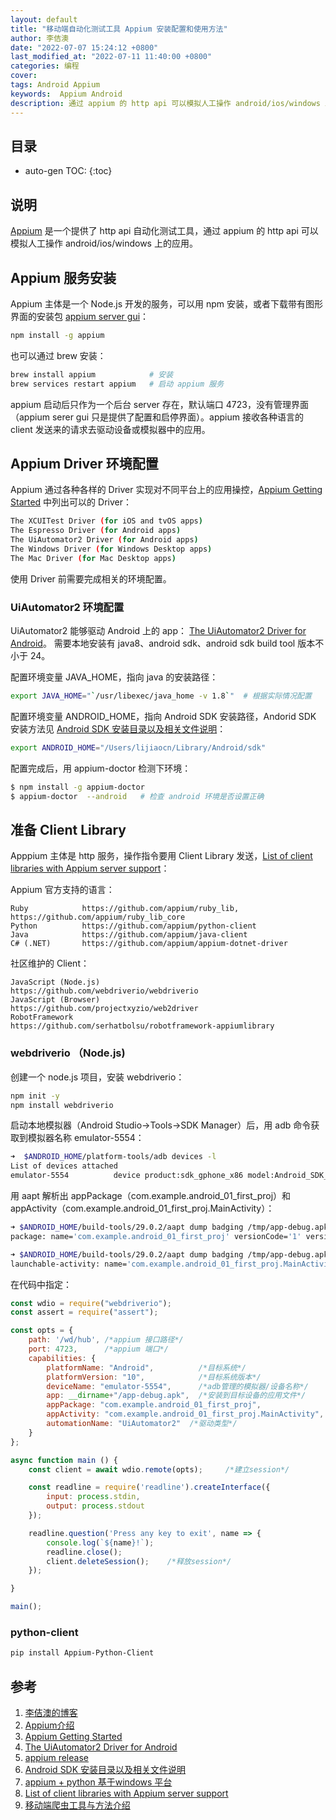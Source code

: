 ```yaml
---
layout: default
title: "移动端自动化测试工具 Appium 安装配置和使用方法"
author: 李佶澳
date: "2022-07-07 15:24:12 +0800"
last_modified_at: "2022-07-11 11:40:00 +0800"
categories: 编程
cover:
tags: Android Appium
keywords:  Appium Android
description: 通过 appium 的 http api 可以模拟人工操作 android/ios/windows 上的应用
---
```


## 目录

* auto-gen TOC:
{:toc}

## 说明

[Appium][2] 是一个提供了 http api 自动化测试工具，通过 appium 的 http api 可以模拟人工操作 android/ios/windows 上的应用。

## Appium 服务安装

Appium 主体是一个 Node.js 开发的服务，可以用 npm 安装，或者下载带有图形界面的安装包 [appium server gui][5]：

```sh
npm install -g appium
```

也可以通过 brew 安装：

```sh
brew install appium            # 安装
brew services restart appium   # 启动 appium 服务
```

appium 启动后只作为一个后台 server 存在，默认端口 4723，没有管理界面（appium serer gui 只是提供了配置和启停界面）。appium 接收各种语言的 client 发送来的请求去驱动设备或模拟器中的应用。

## Appium Driver 环境配置

Appium 通过各种各样的 Driver 实现对不同平台上的应用操控，[Appium Getting Started][3] 中列出可以的 Driver：

```sh
The XCUITest Driver (for iOS and tvOS apps)
The Espresso Driver (for Android apps)
The UiAutomator2 Driver (for Android apps)
The Windows Driver (for Windows Desktop apps)
The Mac Driver (for Mac Desktop apps)
```

使用 Driver 前需要完成相关的环境配置。

###  UiAutomator2 环境配置

UiAutomator2 能够驱动 Android 上的 app： [The UiAutomator2 Driver for Android][4]。
需要本地安装有 java8、android sdk、android sdk build tool 版本不小于 24。

配置环境变量 JAVA_HOME，指向 java 的安装路径：

```sh
export JAVA_HOME="`/usr/libexec/java_home -v 1.8`"  # 根据实际情况配置
```

配置环境变量 ANDROID_HOME，指向 Android SDK 安装路径，Andorid SDK 安装方法见 [Android SDK 安装目录以及相关文件说明][6]：

```sh
export ANDROID_HOME="/Users/lijiaocn/Library/Android/sdk"
```

配置完成后，用 appium-doctor 检测下环境：

```sh
$ npm install -g appium-doctor
$ appium-doctor  --android   # 检查 android 环境是否设置正确
```

## 准备 Client Library

Apppium 主体是 http 服务，操作指令要用 Client Library 发送，[List of client libraries with Appium server support][8]：

Appium 官方支持的语言：

```
Ruby            https://github.com/appium/ruby_lib, https://github.com/appium/ruby_lib_core
Python          https://github.com/appium/python-client
Java            https://github.com/appium/java-client
C# (.NET)       https://github.com/appium/appium-dotnet-driver
```

社区维护的 Client：

```
JavaScript (Node.js)          https://github.com/webdriverio/webdriverio
JavaScript (Browser)          https://github.com/projectxyzio/web2driver
RobotFramework                https://github.com/serhatbolsu/robotframework-appiumlibrary
```

### webdriverio （Node.js)

创建一个 node.js 项目，安装 webdriverio：

```sh
npm init -y 
npm install webdriverio
```

启动本地模拟器（Android Studio->Tools->SDK Manager）后，用 adb 命令获取到模拟器名称 emulator-5554：

```sh
➜  $ANDROID_HOME/platform-tools/adb devices -l
List of devices attached
emulator-5554          device product:sdk_gphone_x86 model:Android_SDK_built_for_x86 device:generic_x86 transport_id:2
```

用 aapt 解析出 appPackage（com.example.android_01_first_proj）和 appActivity（com.example.android_01_first_proj.MainActivity）：

```sh
➜ $ANDROID_HOME/build-tools/29.0.2/aapt dump badging /tmp/app-debug.apk |grep package
package: name='com.example.android_01_first_proj' versionCode='1' versionName='1.0' compileSdkVersion='31' compileSdkVersionCodename='12'

➜ $ANDROID_HOME/build-tools/29.0.2/aapt dump badging /tmp/app-debug.apk |grep launchable-activity
launchable-activity: name='com.example.android_01_first_proj.MainActivity'  label='android-01-first-proj' icon=''
```

在代码中指定：


```js
const wdio = require("webdriverio");
const assert = require("assert");

const opts = {
    path: '/wd/hub', /*appium 接口路径*/
    port: 4723,      /*appium 端口*/
    capabilities: {
        platformName: "Android",          /*目标系统*/
        platformVersion: "10",            /*目标系统版本*/
        deviceName: "emulator-5554",      /*adb管理的模拟器/设备名称*/
        app: __dirname+"/app-debug.apk",  /*安装到目标设备的应用文件*/
        appPackage: "com.example.android_01_first_proj",                 /*目标 app 的包名*/    
        appActivity: "com.example.android_01_first_proj.MainActivity",   /*目标 app 的登陆Activity*/    
        automationName: "UiAutomator2"  /*驱动类型*/
    }
};

async function main () {
    const client = await wdio.remote(opts);     /*建立session*/

    const readline = require('readline').createInterface({
        input: process.stdin,
        output: process.stdout
    });

    readline.question('Press any key to exit', name => {
        console.log(`${name}!`);
        readline.close();
        client.deleteSession();    /*释放session*/
    });

}

main();
```

### python-client

```sh
pip install Appium-Python-Client 
```

## 参考

1. [李佶澳的博客][1]
2. [Appium介绍][2]
3. [Appium Getting Started][3]
4. [The UiAutomator2 Driver for Android][4]
5. [appium release][5]
6. [Android SDK 安装目录以及相关文件说明][6]
7. [appium + python 基于windows 平台][7]
8. [List of client libraries with Appium server support][8]
9. [移动端爬虫工具与方法介绍][9]

[1]: https://www.lijiaocn.com "李佶澳的博客"
[2]: https://appium.io/docs/cn/about-appium/intro/ "Appium介绍" 
[3]: https://appium.io/docs/en/about-appium/getting-started/index.html "Appium Getting Started"
[4]: https://appium.io/docs/en/drivers/android-uiautomator2/index.html "The UiAutomator2 Driver for Android"
[5]: https://github.com/appium/appium-desktop/releases "appium release"
[6]: https://www.lijiaocn.com/%E7%BC%96%E7%A8%8B/2022/07/07/android-sdk-tools.html "Android SDK 安装目录以及相关文件说明"
[7]: https://www.cnblogs.com/shenh/p/11758917.html "appium + python 基于windows 平台"
[8]: https://appium.io/docs/en/about-appium/appium-clients/index.html "List of client libraries with Appium server support"
[9]: https://www.cnblogs.com/163yun/p/9681061.html "移动端爬虫工具与方法介绍"
